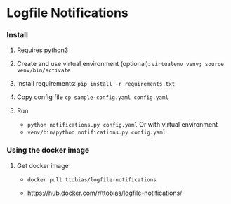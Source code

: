 # Logfile Notifications


### Install

1. Requires python3

2. Create and use virtual environment (optional):
   `virtualenv venv; source venv/bin/activate`
   
3. Install requirements:
   `pip install -r requirements.txt`

4. Copy config file
   `cp sample-config.yaml config.yaml`

5. Run
   - `python notifications.py config.yaml`
   Or with virtual environment
   - `venv/bin/python notifications.py config.yaml`

### Using the docker image

1. Get docker image
   - `docker pull ttobias/logfile-notifications`

   - https://hub.docker.com/r/ttobias/logfile-notifications/

   
   
